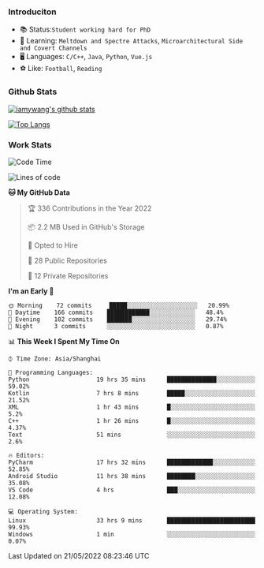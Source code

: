### Introduciton

- 📚 Status:`Student working hard for PhD`
- 🔎 Learning: `Meltdown and Spectre Attacks`, `Microarchitectural Side and Covert Channels`
- 🖥️ Languages: `C/C++`, `Java`, `Python`, `Vue.js`
- ⚽ Like: `Football`, `Reading`

### Github Stats

[![iamywang's github stats](https://github-readme-stats.vercel.app/api?username=iamywang&count_private=true&show_icons=true)]()

[![Top Langs](https://github-readme-stats.vercel.app/api/top-langs/?username=iamywang&layout=compact)]()

### Work Stats

<!--START_SECTION:waka-->
![Code Time](http://img.shields.io/badge/Code%20Time-340%20hrs%2053%20mins-blue)

![Lines of code](https://img.shields.io/badge/From%20Hello%20World%20I%27ve%20Written--40%20Thousand%20lines%20of%20code-blue)

**🐱 My GitHub Data** 

> 🏆 336 Contributions in the Year 2022
 > 
> 📦 2.2 MB Used in GitHub's Storage 
 > 
> 💼 Opted to Hire
 > 
> 📜 28 Public Repositories 
 > 
> 🔑 12 Private Repositories  
 > 
**I'm an Early 🐤** 

```text
🌞 Morning    72 commits     █████░░░░░░░░░░░░░░░░░░░░   20.99% 
🌆 Daytime    166 commits    ████████████░░░░░░░░░░░░░   48.4% 
🌃 Evening    102 commits    ███████░░░░░░░░░░░░░░░░░░   29.74% 
🌙 Night      3 commits      ░░░░░░░░░░░░░░░░░░░░░░░░░   0.87%

```


📊 **This Week I Spent My Time On** 

```text
⌚︎ Time Zone: Asia/Shanghai

💬 Programming Languages: 
Python                   19 hrs 35 mins      ██████████████░░░░░░░░░░░   59.02% 
Kotlin                   7 hrs 8 mins        █████░░░░░░░░░░░░░░░░░░░░   21.52% 
XML                      1 hr 43 mins        █░░░░░░░░░░░░░░░░░░░░░░░░   5.2% 
C++                      1 hr 26 mins        █░░░░░░░░░░░░░░░░░░░░░░░░   4.37% 
Text                     51 mins             ░░░░░░░░░░░░░░░░░░░░░░░░░   2.6%

🔥 Editors: 
PyCharm                  17 hrs 32 mins      █████████████░░░░░░░░░░░░   52.85% 
Android Studio           11 hrs 38 mins      ████████░░░░░░░░░░░░░░░░░   35.08% 
VS Code                  4 hrs               ███░░░░░░░░░░░░░░░░░░░░░░   12.08%

💻 Operating System: 
Linux                    33 hrs 9 mins       █████████████████████████   99.93% 
Windows                  1 min               ░░░░░░░░░░░░░░░░░░░░░░░░░   0.07%

```


 Last Updated on 21/05/2022 08:23:46 UTC
<!--END_SECTION:waka-->
